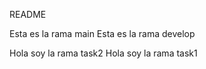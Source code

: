 README

Esta es la rama main
Esta es la rama develop

Hola soy la rama task2
Hola soy la rama task1
